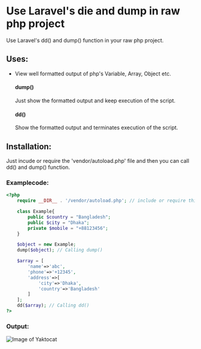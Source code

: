 # Use Laravel's die and dump in raw php project
Use Laravel's dd() and dump() function in your raw php project.

## Uses:
* View well formatted output of php's Variable, Array, Object etc.

	#### dump()
	Just show the formatted output and keep execution of the script.

	#### dd()
	Show the formatted output and terminates execution of the script.

## Installation:
  Just incude or require the 'vendor/autoload.php' file and then you can call dd() and dump() function.

### Examplecode:
  
```php
<?php
	require __DIR__ . '/vendor/autoload.php'; // include or require this file so that you can use dd(), dump()

	class Example{
		public $country = "Bangladesh";
		public $city = "Dhaka";
		private $mobile = "+88123456";
	}

	$object = new Example;
	dump($object); // Calling dump()

	$array = [
		'name'=>'abc',
		'phone'=>'+12345',
		'address'=>[
			'city'=>'Dhaka',
			'country'=>'Bangladesh'
		]
	];
	dd($array); // Calling dd()
?>
```
### Output:

![Image of Yaktocat](https://raw.githubusercontent.com/anisurrahmansagor/lravel-die-and-dump-in-raw-project/master/Output.jpg)

